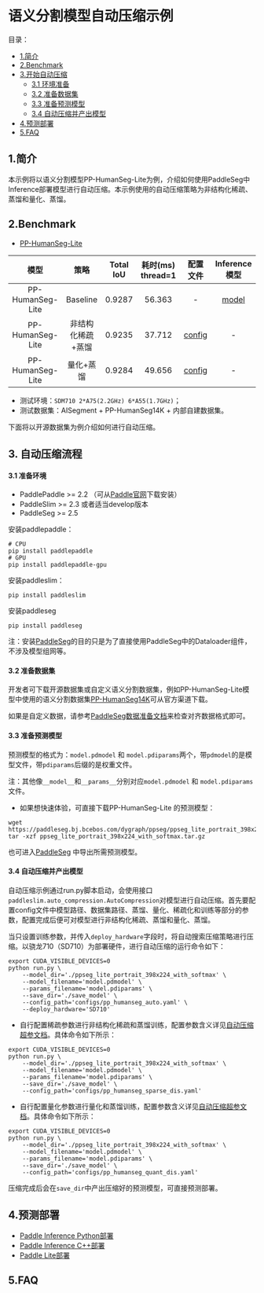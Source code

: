 # 语义分割模型自动压缩示例

目录：
- [1.简介](#1简介)
- [2.Benchmark](#2Benchmark)
- [3.开始自动压缩](#自动压缩流程)
  - [3.1 环境准备](#31-准备环境)
  - [3.2 准备数据集](#32-准备数据集)
  - [3.3 准备预测模型](#33-准备预测模型)
  - [3.4 自动压缩并产出模型](#34-自动压缩并产出模型)
- [4.预测部署](#4预测部署)
- [5.FAQ](5FAQ)

## 1.简介

本示例将以语义分割模型PP-HumanSeg-Lite为例，介绍如何使用PaddleSeg中Inference部署模型进行自动压缩。本示例使用的自动压缩策略为非结构化稀疏、蒸馏和量化、蒸馏。

## 2.Benchmark

- [PP-HumanSeg-Lite](https://github.com/PaddlePaddle/PaddleSeg/tree/develop/contrib/PP-HumanSeg#portrait-segmentation)

| 模型 | 策略  | Total IoU | 耗时(ms)<br>thread=1 | 配置文件 | Inference模型  |
|:-----:|:-----:|:----------:|:---------:| :------:| :------:|
| PP-HumanSeg-Lite | Baseline |  0.9287 | 56.363 | - | [model](https://paddleseg.bj.bcebos.com/dygraph/ppseg/ppseg_lite_portrait_398x224_with_softmax.tar.gz) |
| PP-HumanSeg-Lite | 非结构化稀疏+蒸馏 |  0.9235 | 37.712 | [config](./configs/pp_human_sparse_dis.yaml)| - |
| PP-HumanSeg-Lite | 量化+蒸馏 |  0.9284 | 49.656 | [config](./configs/pp_human_sparse_dis.yaml) | - |

- 测试环境：`SDM710 2*A75(2.2GHz) 6*A55(1.7GHz)`；
- 测试数据集：AISegment + PP-HumanSeg14K + 内部自建数据集。

下面将以开源数据集为例介绍如何进行自动压缩。

## 3. 自动压缩流程

#### 3.1 准备环境

- PaddlePaddle >= 2.2 （可从[Paddle官网](https://www.paddlepaddle.org.cn/install/quick?docurl=/documentation/docs/zh/install/pip/linux-pip.html)下载安装）
- PaddleSlim >= 2.3 或者适当develop版本
- PaddleSeg >= 2.5

安装paddlepaddle：
```shell
# CPU
pip install paddlepaddle
# GPU
pip install paddlepaddle-gpu
```

安装paddleslim：
```shell
pip install paddleslim
```

安装paddleseg

```shell
pip install paddleseg
```

注：安装[PaddleSeg](https://github.com/PaddlePaddle/PaddleSeg)的目的只是为了直接使用PaddleSeg中的Dataloader组件，不涉及模型组网等。

#### 3.2 准备数据集

开发者可下载开源数据集或自定义语义分割数据集，例如PP-HumanSeg-Lite模型中使用的语义分割数据集[PP-HumanSeg14K](https://github.com/PaddlePaddle/PaddleSeg/blob/release/2.5/contrib/PP-HumanSeg/paper.md#pp-humanseg14k-a-large-scale-teleconferencing-video-dataset)可从官方渠道下载。

如果是自定义数据，请参考[PaddleSeg数据准备文档](https://github.com/PaddlePaddle/PaddleSeg/blob/release/2.5/docs/data/marker/marker_cn.md)来检查对齐数据格式即可。

#### 3.3 准备预测模型

预测模型的格式为：`model.pdmodel` 和 `model.pdiparams`两个，带`pdmodel`的是模型文件，带`pdiparams`后缀的是权重文件。

注：其他像`__model__`和`__params__`分别对应`model.pdmodel` 和 `model.pdiparams`文件。

- 如果想快速体验，可直接下载PP-HumanSeg-Lite 的预测模型：

```shell
wget https://paddleseg.bj.bcebos.com/dygraph/ppseg/ppseg_lite_portrait_398x224_with_softmax.tar.gz
tar -xzf ppseg_lite_portrait_398x224_with_softmax.tar.gz
```

也可进入[PaddleSeg](https://github.com/PaddlePaddle/PaddleSeg) 中导出所需预测模型。

#### 3.4 自动压缩并产出模型

自动压缩示例通过run.py脚本启动，会使用接口```paddleslim.auto_compression.AutoCompression```对模型进行自动压缩。首先要配置config文件中模型路径、数据集路径、蒸馏、量化、稀疏化和训练等部分的参数，配置完成后便可对模型进行非结构化稀疏、蒸馏和量化、蒸馏。

当只设置训练参数，并传入``deploy_hardware``字段时，将自动搜索压缩策略进行压缩。以骁龙710（SD710）为部署硬件，进行自动压缩的运行命令如下：

```shell
export CUDA_VISIBLE_DEVICES=0
python run.py \
    --model_dir='./ppseg_lite_portrait_398x224_with_softmax' \
    --model_filename='model.pdmodel' \
    --params_filename='model.pdiparams' \
    --save_dir='./save_model' \
    --config_path='configs/pp_humanseg_auto.yaml' \
    --deploy_hardware='SD710'
```
- 自行配置稀疏参数进行非结构化稀疏和蒸馏训练，配置参数含义详见[自动压缩超参文档](https://github.com/PaddlePaddle/PaddleSlim/blob/27dafe1c722476f1b16879f7045e9215b6f37559/demo/auto_compression/hyperparameter_tutorial.md)。具体命令如下所示：
```shell
export CUDA_VISIBLE_DEVICES=0
python run.py \
    --model_dir='./ppseg_lite_portrait_398x224_with_softmax' \
    --model_filename='model.pdmodel' \
    --params_filename='model.pdiparams' \
    --save_dir='./save_model' \
    --config_path='configs/pp_humanseg_sparse_dis.yaml'
```

- 自行配置量化参数进行量化和蒸馏训练，配置参数含义详见[自动压缩超参文档](https://github.com/PaddlePaddle/PaddleSlim/blob/27dafe1c722476f1b16879f7045e9215b6f37559/demo/auto_compression/hyperparameter_tutorial.md)。具体命令如下所示：
```shell
export CUDA_VISIBLE_DEVICES=0
python run.py \
    --model_dir='./ppseg_lite_portrait_398x224_with_softmax' \
    --model_filename='model.pdmodel' \
    --params_filename='model.pdiparams' \
    --save_dir='./save_model' \
    --config_path='configs/pp_humanseg_quant_dis.yaml'
```

压缩完成后会在`save_dir`中产出压缩好的预测模型，可直接预测部署。


## 4.预测部署

- [Paddle Inference Python部署](https://github.com/PaddlePaddle/PaddleSeg/blob/release/2.5/docs/deployment/inference/python_inference.md)
- [Paddle Inference C++部署](https://github.com/PaddlePaddle/PaddleSeg/blob/release/2.5/docs/deployment/inference/cpp_inference.md)
- [Paddle Lite部署](https://github.com/PaddlePaddle/PaddleSeg/blob/release/2.5/docs/deployment/lite/lite.md)

## 5.FAQ
